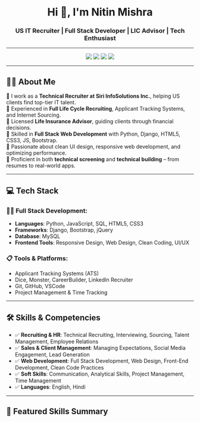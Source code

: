 <h1 align="center">Hi 👋, I'm Nitin Mishra</h1>
<h3 align="center">US IT Recruiter | Full Stack Developer | LIC Advisor | Tech Enthusiast</h3>

---

<p align="center">
  <img src="https://img.shields.io/badge/Role-Technical%20Recruiter-blue" />
  <img src="https://img.shields.io/badge/Role-Full%20Stack%20Python%20Dev-green" />
  <img src="https://img.shields.io/badge/Location-Noida%2C%20India-yellow" />
  <img src="https://img.shields.io/badge/Available%20for-Collaborations-red" />
</p>

---

## 👨‍💼 About Me

🔹 I work as a **Technical Recruiter at Siri InfoSolutions Inc.**, helping US clients find top-tier IT talent.  
🔹 Experienced in **Full Life Cycle Recruiting**, Applicant Tracking Systems, and Internet Sourcing.  
🔹 Licensed **Life Insurance Advisor**, guiding clients through financial decisions.  
🔹 Skilled in **Full Stack Web Development** with Python, Django, HTML5, CSS3, JS, Bootstrap.  
🔹 Passionate about clean UI design, responsive web development, and optimizing performance.  
🔹 Proficient in both **technical screening** and **technical building** – from resumes to real-world apps.

---

## 💻 Tech Stack

### 👨‍💻 Full Stack Development:
- **Languages**: Python, JavaScript, SQL, HTML5, CSS3
- **Frameworks**: Django, Bootstrap, jQuery
- **Database**: MySQL
- **Frontend Tools**: Responsive Design, Web Design, Clean Coding, UI/UX

### 📋 Tools & Platforms:
- Applicant Tracking Systems (ATS)
- Dice, Monster, CareerBuilder, LinkedIn Recruiter
- Git, GitHub, VSCode
- Project Management & Time Tracking

---

## 🛠️ Skills & Competencies

- ✅ **Recruiting & HR**: Technical Recruiting, Interviewing, Sourcing, Talent Management, Employee Relations  
- ✅ **Sales & Client Management**: Managing Expectations, Social Media Engagement, Lead Generation  
- ✅ **Web Development**: Full Stack Development, Web Design, Front-End Development, Clean Code Practices  
- ✅ **Soft Skills**: Communication, Analytical Skills, Project Management, Time Management  
- ✅ **Languages**: English, Hindi

---

## 🧠 Featured Skills Summary


